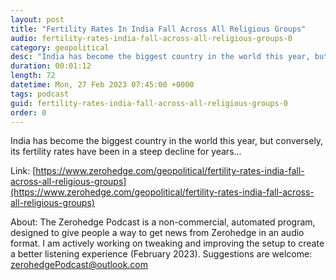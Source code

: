```yaml
---
layout: post
title: "Fertility Rates In India Fall Across All Religious Groups"
audio: fertility-rates-india-fall-across-all-religious-groups-0
category: geopolitical
desc: "India has become the biggest country in the world this year, but conversely, its fertility rates have been in a steep decline for years..."
duration: 00:01:12
length: 72
datetime: Mon, 27 Feb 2023 07:45:00 +0000
tags: podcast
guid: fertility-rates-india-fall-across-all-religious-groups-0
order: 0
---
```

India has become the biggest country in the world this year, but conversely, its fertility rates have been in a steep decline for years...

Link: [https://www.zerohedge.com/geopolitical/fertility-rates-india-fall-across-all-religious-groups](https://www.zerohedge.com/geopolitical/fertility-rates-india-fall-across-all-religious-groups)

About: The Zerohedge Podcast is a non-commercial, automated program, designed to give people a way to get news from Zerohedge in an audio format.  I am actively working on tweaking and improving the setup to create a better listening experience (February 2023).  Suggestions are welcome: [zerohedgePodcast@outlook.com](mailto:zerohedgePodcast@outlook.com)